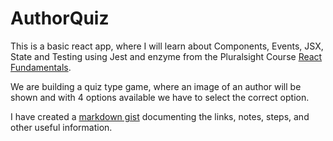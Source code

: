 # AuthorQuiz

This is a basic react app, where I will learn about Components, Events, JSX, State and Testing using Jest and enzyme from the Pluralsight Course [React Fundamentals](https://app.pluralsight.com/library/courses/react-fundamentals/table-of-contents). 

We are building a quiz type game, where an image of an author will be shown and with 4 options available we have to select the correct option.

I have created a [markdown gist](https://gist.github.com/manutdkid77/7c350cd556822e104ee0997f505d4887) documenting the links, notes, steps, and other useful information.